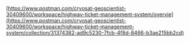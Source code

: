 [https://www.postman.com/cryosat-geoscientist-30409600/workspace/highway-ticket-management-system/overvie](https://www.postman.com/cryosat-geoscientist-30409600/workspace/highway-ticket-management-system/collection/31374382-ad9c5230-7fcb-4f8d-8466-b3ae215bb2cd)
